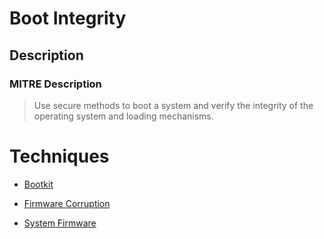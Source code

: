 
# Boot Integrity

## Description

### MITRE Description

> Use secure methods to boot a system and verify the integrity of the operating system and loading mechanisms.


# Techniques


* [Bootkit](../techniques/Bootkit.md)

* [Firmware Corruption](../techniques/Firmware-Corruption.md)
    
* [System Firmware](../techniques/System-Firmware.md)
    
